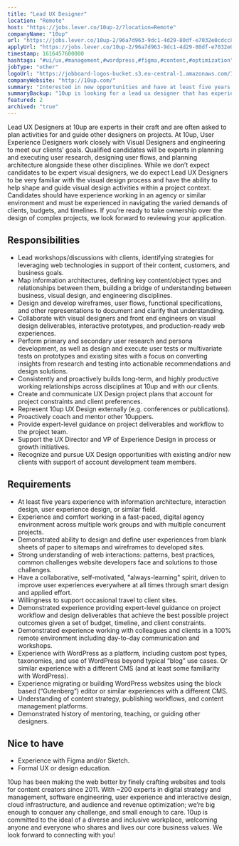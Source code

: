 ```yaml
---
title: "Lead UX Designer"
location: "Remote"
host: "https://jobs.lever.co/10up-2/?location=Remote"
companyName: "10up"
url: "https://jobs.lever.co/10up-2/96a7d963-9dc1-4d29-80df-e7032e0cdcc8"
applyUrl: "https://jobs.lever.co/10up-2/96a7d963-9dc1-4d29-80df-e7032e0cdcc8/apply"
timestamp: 1616457600000
hashtags: "#ui/ux,#management,#wordpress,#figma,#content,#optimization"
jobType: "other"
logoUrl: "https://jobboard-logos-bucket.s3.eu-central-1.amazonaws.com/10up"
companyWebsite: "http://10up.com/"
summary: "Interested in new opportunities and have at least five years experience with information architecture, interaction design, user experience design, or similar field? 10up has a job opening for a Lead UX Designer."
summaryBackup: "10up is looking for a lead ux designer that has experience in: #ui/ux, #content, #management."
featured: 2
archived: "true"
---
```


Lead UX Designers at 10up are experts in their craft and are often asked to plan activities for and guide other designers on projects. At 10up, User Experience Designers work closely with Visual Designers and engineering to meet our clients’ goals. Qualified candidates will be experts in planning and executing user research, designing user flows, and planning architecture alongside these other disciplines. While we don’t expect candidates to be expert visual designers, we do expect Lead UX Designers to be very familiar with the visual design process and have the ability to help shape and guide visual design activities within a project context. Candidates should have experience working in an agency or similar environment and must be experienced in navigating the varied demands of clients, budgets, and timelines. If you’re ready to take ownership over the design of complex projects, we look forward to reviewing your application.

## Responsibilities

*   Lead workshops/discussions with clients, identifying strategies for leveraging web technologies in support of their content, customers, and business goals.
*   Map information architectures, defining key content/object types and relationships between them, building a bridge of understanding between business, visual design, and engineering disciplines.
*   Design and develop wireframes, user flows, functional specifications, and other representations to document and clarify that understanding.
*   Collaborate with visual designers and front end engineers on visual design deliverables, interactive prototypes, and production-ready web experiences.
*   Perform primary and secondary user research and persona development, as well as design and execute user tests or multivariate tests on prototypes and existing sites with a focus on converting insights from research and testing into actionable recommendations and design solutions.
*   Consistently and proactively builds long-term, and highly productive working relationships across disciplines at 10up and with our clients.
*   Create and communicate UX Design project plans that account for project constraints and client preferences.
*   Represent 10up UX Design externally (e.g. conferences or publications).
*   Proactively coach and mentor other 10uppers.
*   Provide expert-level guidance on project deliverables and workflow to the project team.
*   Support the UX Director and VP of Experience Design in process or growth initiatives.
*   Recognize and pursue UX Design opportunities with existing and/or new clients with support of account development team members.

## Requirements

*   At least five years experience with information architecture, interaction design, user experience design, or similar field.
*   Experience and comfort working in a fast-paced, digital agency environment across multiple work groups and with multiple concurrent projects.
*   Demonstrated ability to design and define user experiences from blank sheets of paper to sitemaps and wireframes to developed sites.
*   Strong understanding of web interactions: patterns, best practices, common challenges website developers face and solutions to those challenges.
*   Have a collaborative, self-motivated, "always-learning" spirit, driven to improve user experiences everywhere at all times through smart design and applied effort.
*   Willingness to support occasional travel to client sites.
*   Demonstrated experience providing expert-level guidance on project workflow and design deliverables that achieve the best possible project outcomes given a set of budget, timeline, and client constraints.
*   Demonstrated experience working with colleagues and clients in a 100% remote environment including day-to-day communication and workshops.
*   Experience with WordPress as a platform, including custom post types, taxonomies, and use of WordPress beyond typical “blog” use cases. Or similar experience with a different CMS (and at least some familiarity with WordPress).
*   Experience migrating or building WordPress websites using the block based (“Gutenberg”) editor or similar experiences with a different CMS.
*   Understanding of content strategy, publishing workflows, and content management platforms.
*   Demonstrated history of mentoring, teaching, or guiding other designers.

## Nice to have

*   Experience with Figma and/or Sketch.
*   Formal UX or design education.

10up has been making the web better by finely crafting websites and tools for content creators since 2011. With ~200 experts in digital strategy and management, software engineering, user experience and interactive design, cloud infrastructure, and audience and revenue optimization; we’re big enough to conquer any challenge, and small enough to care. 10up is committed to the ideal of a diverse and inclusive workplace, welcoming anyone and everyone who shares and lives our core business values. We look forward to connecting with you! 
